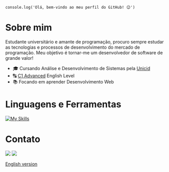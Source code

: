 `console.log('Olá, bem-vindo ao meu perfil do GitHub! 😉')`

# Sobre mim

Estudante universitário e amante de programação, procuro sempre estudar as tecnologias e processos de desenvolvimento do mercado de programação. Meu objetivo é tornar-me um desenvolvedor de software de grande valor!

- 🎓 Cursando Análise e Desenvolvimento de Sistemas pela [Unicid](https://www.unicid.edu.br/)
- 🔠 [C1 Advanced](https://cert.efset.org/jd3519) English Level
- 📚 Focando em aprender Desenvolvimento Web

# Linguagens e Ferramentas
[![My Skills](https://skillicons.dev/icons?i=js,html,css,mysql,git)](https://skillicons.dev)

# Contato
<a href="https://www.linkedin.com/in/thomas-moisesf/"><img src="https://img.shields.io/badge/LinkedIn-0077B5?style=for-the-badge&logo=linkedin&logoColor=white"></a>
<a href="mailto:thomasmoisesf@gmail.com"><img src="https://img.shields.io/badge/Gmail-D14836?style=for-the-badge&logo=gmail&logoColor=white"></a>

[English version](https://github.com/thomasmfx/thomasmfx/blob/main/README-en.md)
